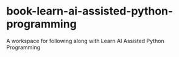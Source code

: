 # book-learn-ai-assisted-python-programming
A workspace for following along with Learn AI Assisted Python Programming

